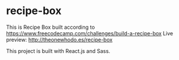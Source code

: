 # recipe-box
This is Recipe Box built according to https://www.freecodecamp.com/challenges/build-a-recipe-box 
Live preview: http://theonewhodo.es/recipe-box

This project is built with React.js and Sass.
